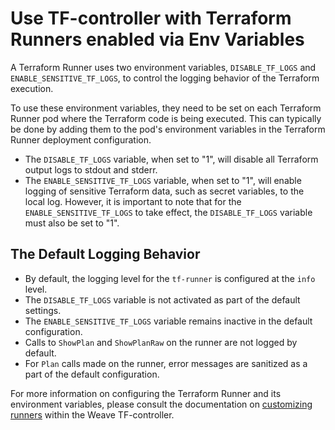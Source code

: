 # Use TF-controller with Terraform Runners enabled via Env Variables 

A Terraform Runner uses two environment variables, `DISABLE_TF_LOGS` and `ENABLE_SENSITIVE_TF_LOGS`, to control the logging behavior of the Terraform execution.

To use these environment variables, they need to be set on each Terraform Runner pod where the Terraform code is being executed.
This can typically be done by adding them to the pod's environment variables in the Terraform Runner deployment configuration.

- The `DISABLE_TF_LOGS` variable, when set to "1", will disable all Terraform output logs to stdout and stderr.
- The `ENABLE_SENSITIVE_TF_LOGS` variable, when set to "1", will enable logging of sensitive Terraform data,
such as secret variables, to the local log. However, it is important to note that for the `ENABLE_SENSITIVE_TF_LOGS` to take effect,
the `DISABLE_TF_LOGS` variable must also be set to "1".

## The Default Logging Behavior
- By default, the logging level for the `tf-runner` is configured at the `info` level.
- The `DISABLE_TF_LOGS` variable is not activated as part of the default settings.
- The `ENABLE_SENSITIVE_TF_LOGS` variable remains inactive in the default configuration.
- Calls to `ShowPlan` and `ShowPlanRaw` on the runner are not logged by default.
- For `Plan` calls made on the runner, error messages are sanitized as a part of the default configuration.

For more information on configuring the Terraform Runner and its environment variables,
please consult the documentation on [customizing runners](to_provision_resources_with_customized_Runner_Pods.md) within the Weave TF-controller.
